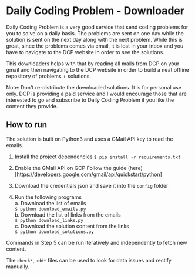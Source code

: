 # Daily Coding Problem - Downloader
Daily Coding Problem is a very good service that send coding problems for you to solve on a daily basis. 
The problems are sent on one day while the solution is sent on the next day along with the next problem.
While this is great, since the problems comes via email, it is lost in your inbox and you have to navigate
to the DCP website in order to see the solutions. 

This downloaders helps with that by reading all mails from DCP on your gmail and then navigating to the
DCP website in order to build a neat offline repository of problems + solutions. 

Note: Don't re-distribute the downloaded solutions. It is for personal use only.
DCP is providing a paid service and I would encourage those that are interested to go and subscribe to 
Daily Coding Problem if you like the content they provide. 

## How to run
The solution is built on Python3 and uses a GMail API key to read the emails.

1. Install the project dependencies
`$ pip install -r requirements.txt`

2. Enable the GMail API on GCP
Follow the guide (here)[https://developers.google.com/gmail/api/quickstart/python]

3. Download the credentials json and save it into the `config` folder

5. Run the following programs\
    a. Download the list of emails\
    `$ python download_emails.py`\
    b. Download the list of links from the emails\
    `$ python download_links.py`\
    c. Download the solution content from the links\
    `$ python download_solutions.py`

Commands in Step 5 can be run iteratively and independently to fetch new content.

The `check*`, `add*` files can be used to look for data issues and rectify manually.


